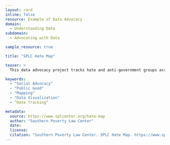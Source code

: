 ```yaml
---
layout: card
inline: false
resource: Example of Data Advocacy
domain:
  - Understanding Data
subdomain:
  - Advocating with Data

sample_resource: true

title: "SPLC Hate Map"

teaser: >
  This data advocacy project tracks hate and anti-government groups across the United States. 

keywords:
  - "Social Advocacy"
  - "Public Good"
  - "Mapping"
  - "Data Visualization"
  - “Hate Tracking”

metadata:
  source: https://www.splcenter.org/hate-map
  author: "Southern Poverty Law Center"
  date: 
  license: 
  citation: "Southern Poverty Law Center. SPLC Hate Map. https://www.splcenter.org/hate-map. Accessed on 20 June 2023.”
---
```

